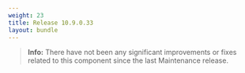 ```yaml
---
weight: 23
title: Release 10.9.0.33
layout: bundle
---
```


><b>Info:</b> There have not been any significant improvements or fixes related to this component since the last Maintenance release.
